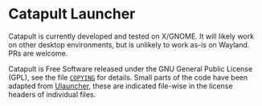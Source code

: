 Catapult Launcher
=================

Catapult is currently developed and tested on X/GNOME. It will likely
work on other desktop environments, but is unlikely to work as-is on
Wayland. PRs are welcome.

Catapult is Free Software released under the GNU General Public License
(GPL), see the file [`COPYING`](COPYING) for details. Small parts of the
code have been adapted from [Ulauncher][], these are indicated file-wise
in the license headers of individual files.

[Ulauncher]: https://github.com/Ulauncher/Ulauncher
